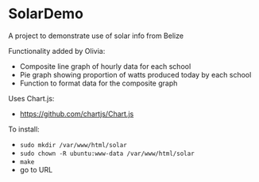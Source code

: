 # SolarDemo
A project to demonstrate use of solar info from Belize

Functionality added by Olivia: 
- Composite line graph of hourly data for each school
- Pie graph showing proportion of watts produced today by each school
- Function to format data for the composite graph 


Uses Chart.js:
 - https://github.com/chartjs/Chart.js

To install:
 - ```sudo mkdir /var/www/html/solar```
 - ```sudo chown -R ubuntu:www-data /var/www/html/solar```
 - ```make```
 - go to URL

